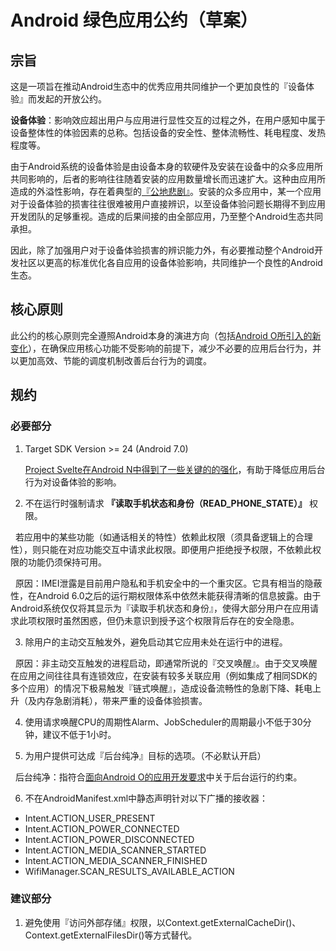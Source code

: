 # Android 绿色应用公约（草案）

## 宗旨

这是一项旨在推动Android生态中的优秀应用共同维护一个更加良性的『设备体验』而发起的开放公约。

**设备体验**：影响效应超出用户与应用进行显性交互的过程之外，在用户感知中属于设备整体性的体验因素的总称。包括设备的安全性、整体流畅性、耗电程度、发热程度等。

由于Android系统的设备体验是由设备本身的软硬件及安装在设备中的众多应用所共同影响的，后者的影响往往随着安装的应用数量增长而迅速扩大。这种由应用所造成的外溢性影响，存在着典型的[『公地悲剧』](http://baike.baidu.com/item/%E5%85%AC%E5%9C%B0%E6%82%B2%E5%89%A7)。安装的众多应用中，某一个应用对于设备体验的损害往往很难被用户直接辨识，以至设备体验问题长期得不到应用开发团队的足够重视。造成的后果间接的由全部应用，乃至整个Android生态共同承担。

因此，除了加强用户对于设备体验损害的辨识能力外，有必要推动整个Android开发社区以更高的标准优化各自应用的设备体验影响，共同维护一个良性的Android生态。

## 核心原则

此公约的核心原则完全遵照Android本身的演进方向（包括[Android O所引入的新变化](https://developer.android.google.cn/preview/behavior-changes.html)），在确保应用核心功能不受影响的前提下，减少不必要的应用后台行为，并以更加高效、节能的调度机制改善后台行为的调度。

## 规约

### 必要部分

1. Target SDK Version >= 24 (Android 7.0)

   [Project Svelte在Android N中得到了一些关键的的强化](https://developer.android.google.cn/about/versions/nougat/android-7.0-changes.html#bg-opt)，有助于降低应用后台行为对设备体验的影响。

2. 不在运行时强制请求 **『读取手机状态和身份（READ_PHONE_STATE）』** 权限。

   若应用中的某些功能（如通话相关的特性）依赖此权限（须具备逻辑上的合理性），则只能在对应功能交互中请求此权限。即便用户拒绝授予权限，不依赖此权限的功能仍须保持可用。

   原因：IMEI泄露是目前用户隐私和手机安全中的一个重灾区。它具有相当的隐蔽性，在Android 6.0之后的运行期权限体系中依然未能获得清晰的信息披露。由于Android系统仅仅将其显示为『读取手机状态和身份』，使得大部分用户在应用请求此项权限时虽然困惑，但仍未意识到授予这个权限背后存在的安全隐患。

3. 除用户的主动交互触发外，避免启动其它应用未处在运行中的进程。

   原因：非主动交互触发的进程启动，即通常所说的『交叉唤醒』。由于交叉唤醒在应用之间往往具有连锁效应，在安装有较多关联应用（例如集成了相同SDK的多个应用）的情况下极易触发『链式唤醒』，造成设备流畅性的急剧下降、耗电上升（及内存急剧消耗），带来严重的设备体验损害。

4. 使用请求唤醒CPU的周期性Alarm、JobScheduler的周期最小不低于30分钟，建议不低于1小时。

5. 为用户提供可达成『后台纯净』目标的选项。（不必默认开启）

   后台纯净：指符合[面向Android O的应用开发要求](https://developer.android.google.cn/preview/behavior-changes.html#o-apps)中关于后台运行的约束。

6. 不在AndroidManifest.xml中静态声明针对以下广播的接收器：

* Intent.ACTION_USER_PRESENT
* Intent.ACTION_POWER_CONNECTED
* Intent.ACTION_POWER_DISCONNECTED
* Intent.ACTION_MEDIA_SCANNER_STARTED
* Intent.ACTION_MEDIA_SCANNER_FINISHED
* WifiManager.SCAN_RESULTS_AVAILABLE_ACTION

### 建议部分

1. 避免使用『访问外部存储』权限，以Context.getExternalCacheDir()、Context.getExternalFilesDir()等方式替代。
